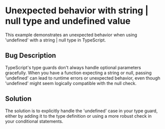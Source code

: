 # Unexpected behavior with string | null type and undefined value
This example demonstrates an unexpected behavior when using 'undefined' with a string | null type in TypeScript.

## Bug Description
TypeScript's type guards don't always handle optional parameters gracefully. When you have a function expecting a string or null, passing 'undefined' can lead to runtime errors or unexpected behavior, even though 'undefined' might seem logically compatible with the null check. 

## Solution
The solution is to explicitly handle the 'undefined' case in your type guard, either by adding it to the type definition or using a more robust check in your conditional statements.
